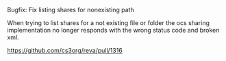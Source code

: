Bugfix: Fix listing shares for nonexisting path

When trying to list shares for a not existing file or folder the ocs sharing implementation no longer responds with the wrong status code and broken xml.

https://github.com/cs3org/reva/pull/1316